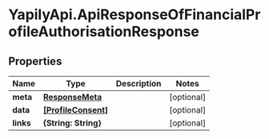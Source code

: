 # YapilyApi.ApiResponseOfFinancialProfileAuthorisationResponse

## Properties

Name | Type | Description | Notes
------------ | ------------- | ------------- | -------------
**meta** | [**ResponseMeta**](ResponseMeta.md) |  | [optional] 
**data** | [**[ProfileConsent]**](ProfileConsent.md) |  | [optional] 
**links** | **{String: String}** |  | [optional] 



